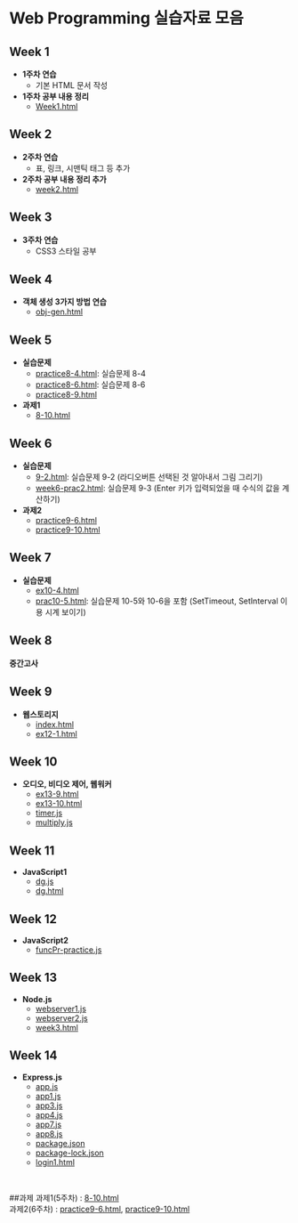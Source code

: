 # Web Programming 실습자료 모음

## Week 1
- **1주차 연습**
  - 기본 HTML 문서 작성
- **1주차 공부 내용 정리**
  - [Week1.html](week1/Week1.html)

## Week 2
- **2주차 연습**
  - 표, 링크, 시맨틱 태그 등 추가
- **2주차 공부 내용 정리 추가**
  - [week2.html](week2/week2.html)

## Week 3
- **3주차 연습**
  - CSS3 스타일 공부

## Week 4
- **객체 생성 3가지 방법 연습**
  - [obj-gen.html](week4/obj-gen.html)
    
## Week 5
- **실습문제**
  - [practice8-4.html](week5/practice8-4.html): 실습문제 8-4
  - [practice8-6.html](week5/practice8-6.html): 실습문제 8-6
  - [practice8-9.html](week5/practice8-9.html)
- **과제1**
  - [8-10.html](week5/8-10.html)

## Week 6
- **실습문제**
  - [9-2.html](week6/9-2.html): 실습문제 9-2 (라디오버튼 선택된 것 알아내서 그림 그리기)
  - [week6-prac2.html](week6/week6-prac2.html): 실습문제 9-3 (Enter 키가 입력되었을 때 수식의 값을 계산하기)
- **과제2**
  - [practice9-6.html](week6/practice9-6.html)
  - [practice9-10.html](week6/practice9-10.html)

## Week 7
- **실습문제**
  - [ex10-4.html](week7/ex10-4.html)
  - [prac10-5.html](week7/prac10-5.html): 실습문제 10-5와 10-6을 포함 (SetTimeout, SetInterval 이용 시계 보이기)
 
## Week 8
 **중간고사**
 
## Week 9
- **웹스토리지**
  - [index.html](week9/index.html)
  - [ex12-1.html](week9/ex12-1.html)
  

## Week 10
- **오디오, 비디오 제어, 웹워커**
  - [ex13-9.html](week10/ex13-9.html)
  - [ex13-10.html](week10/ex13-10.html)
  - [timer.js](week10/timer.js)
  - [multiply.js](week10/multiply.js)

## Week 11
- **JavaScript1**
  - [dg.js](week11/dg.js)
  - [dg.html](week11/dg.html)
  
## Week 12
- **JavaScript2**
  - [funcPr-practice.js](week12/funcPr-practice.js)

## Week 13
- **Node.js**
  - [webserver1.js](week13/webserver1.js)
  - [webserver2.js](week13/webserver2.js)
  - [week3.html](week13/week3.html)

## Week 14
- **Express.js**
  - [app.js](week14/app.js)
  - [app1.js](week14/app1.js)
  - [app3.js](week14/app3.js)
  - [app4.js](week14/app4.js)
  - [app7.js](week14/app7.js)
  - [app8.js](week14/app8.js)
  - [package.json](week14/package.json)
  - [package-lock.json](week14/package-lock.json)
  - [login1.html](week14/login1.html)

<br>

##과제
과제1(5주차) : [8-10.html](week5/8-10.html)
<br>
과제2(6주차) : [practice9-6.html](week6/practice9-6.html), [practice9-10.html](week6/practice9-10.html)
